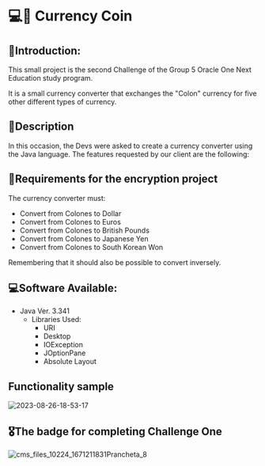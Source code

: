 # 💻🏧 Currency Coin
## 💬Introduction:
This small project is the second Challenge of the Group 5 Oracle One Next Education study program.

It is a small currency converter that exchanges the "Colon" currency for five other different types of currency.
## 📑Description
In this occasion, the Devs were asked to create a currency converter using the Java language. The features requested by our client are the following:
## 📝Requirements for the encryption project
The currency converter must:
 - Convert from Colones to Dollar
 - Convert from Colones to Euros
 - Convert from Colones to British Pounds
 - Convert from Colones to Japanese Yen
 - Convert from Colones to South Korean Won

Remembering that it should also be possible to convert inversely.
## 💻Software Available:
- Java Ver. 3.341
  - Libraries Used:
    - URI
    - Desktop
    - IOException
    - JOptionPane
    - Absolute Layout
   
## Functionality sample
![2023-08-26-18-53-17](https://github.com/LuisJimenez35/Coversor-Coin/assets/82769778/047e8f01-3fb5-44d3-856b-48fc0054be68)

## 🎖️The badge for completing Challenge One
![cms_files_10224_1671211831Prancheta_8](https://github.com/LuisJimenez35/Coversor-Coin/assets/82769778/1d3074cf-1390-4f9e-a6b8-874aa074836e)

